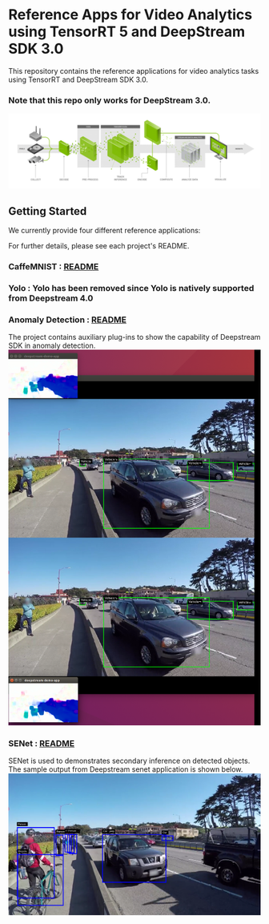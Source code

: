 
# Reference Apps for Video Analytics using TensorRT 5 and DeepStream SDK 3.0 #

This repository contains the reference applications for video analytics tasks using TensorRT and DeepStream SDK 3.0.
### Note that this repo only works for DeepStream 3.0. ###

  ![DS3 Workflow](.DS3-workflow.png)

## Getting Started ##
We currently provide four different reference applications:

For further details, please see each project's README.

### CaffeMNIST : [README](CaffeMNIST/README.md) ###

### Yolo : Yolo has been removed since Yolo is natively supported from Deepstream 4.0

### Anomaly Detection : [README](anomaly/README.md) ###
  The project contains auxiliary plug-ins to show the capability of Deepstream SDK in anomaly detection.
  ![sample output](.opticalflow.png)

### SENet : [README](senet/README.md) ###
  SENet is used to demonstrates secondary inference on detected objects.<br/>
  The sample output from Deepstream senet application is shown below.<br/>
   ![sample output](.sample_senet.png)
